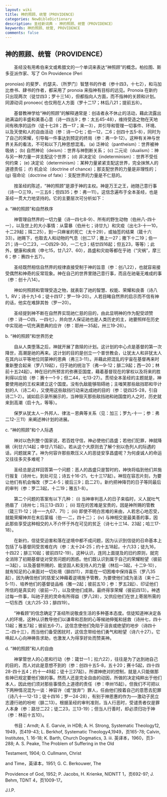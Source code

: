 ```yaml
---
layout: wiki
title: 神的照顾、统管（PROVIDENCE）
categories: NewBibleDictionary
description: 圣经新词典 - 神的照顾、统管（PROVIDENCE）
keywords: 神的照顾、统管, PROVIDENCE
comments: false
---
```


## 神的照顾、统管（PROVIDENCE）

　　圣经没有用希伯来文或希腊文的一个单词来表达“神照顾”的概念。柏拉图、斯多亚派作家、写了 On Providence (Peri

pronoias) 的斐罗、约瑟夫、〔所罗门〕智慧书的作者（参十四3，十七2），和马加比叁书、肆书的作者，都采用了 pronoia 来指神有目标的远见。Pronoia 在新约只出现两次（徒廿四3；罗十三14），但都指向人方面，而不指神的关顾和计划。同源动词 pronoeo{ 也仅用在人方面（罗十二17；林后八21；提前五8）。

　　基督教神学给“神的照顾”的解释通常是：创迼者永不休止的活动，藉此流露出祂满溢的丰盛和美善心意（诗一四五9；参：太五45-48），维持受造之物在天地间有秩序的运作（徒十七28；西一17；来一3），并引导和管理一切事件、环境、以及天使和人的自由活动（参：诗一○七；伯一12，二6；创四十五5-8），同时为了自己的荣耀，引导每一件事达到预定的终局（参：弗一9-12）。这种有关神与世界关系的看法，不可和以下几种思想混淆。 (a) 泛神论（pantheism）：世界被神吸纳； (b) 自然神论（deism）：世界与神割断关系； (c) 二元论（dualism）：神与另一种力量一并支配这个世界； (d) 非决定论（indeterminism）：世界不受任何约束； (e) 决定论（determinism）：某种力量紧紧支配这世界，完全抹煞人的道德责任； (f) 机会论（doctrine of chance）；那支配世界的力量是非理性的； (g) 宿命论（doctrine of fate）：支配世界的力量是不仁慈的。

　　按圣经的陈述，“神的照顾”是源于神的主权。神是万王之王，祂随己意行事（诗一○三19，一三五6；但四35；参：弗一11）。这信念遍布于全本圣经，也是圣经一贯大力地坚持的。它的主要层次可分析如下：

a. “神的照顾”和自然秩序

　　神管理自然界的一切力量（诗一四七8-9）、所有的野生动物（伯卅八-四十一），以及世上的大小事情：从雷暴（伯卅七；诗廿九）和灾疫（出七3-十一10，十二29起；珥二25），到一只麻雀的死亡（太十29），或抽签的结果（箴十六33）。祂赐下，也取去人和动物的气息（创二17；撒上一27；撒下十二19；伯一21；诗一○二23，一○四29-30，一二七3；结廿四16起；但五23，等等）；此外，健康和疾病（申七15，廿八27、60），昌盛和灾劫等都在乎祂（“灾祸”，摩三6；参：赛四十五7）。

　　圣经既然相信自然界的规律直接受制于神的旨意（参：创八22），也就容易接受偶然和神奇的反常现象。神在自己的世界里随己意行事，而且在祂毫无难成的事（参：创十八14）。

　　神如何照顾和管理受造之物，就表彰了祂的智慧、权能、荣耀和良善（诗八1，RV；诗十九1-6；徒十四17；罗一19-20）。人若目睹自然界的启示而不信有神的话，他实在难辞其咎（罗一20）。

　　圣经提到神不断在自然界实现祂仁慈的目的，由此显明神的作为配受颂赞（参：诗一○四，一四七），并向世人保证祂也是人类历史的主，祂要照样在历史中实现祂一切充满恩典的应许（参：耶卅一35起，卅三19-26）。

b. “神的照顾”和世界历史

　　自从人类堕落之后，神就开展了救赎的计划。这计划的中心点是基督的第一次降世，高潮是祂的再来。这计划的目的是创立一个普世教会，让犹太人和非犹太人在其内以平等地位同蒙神的恩典（弗三3-11）。并藉此把混乱的宇宙在基督再来时重新整合起来（罗八19起），归于祂的统治下（弗一9-12；腓二9起；西一20；林前十五24起）。神在旧约所预言的弥赛亚国度，藉着基督现在的掌权以及将来的胜利得以应验（参：赛十一1-9；但二44，七13-27）。贯彻全本圣经的主题就是，神要使用祂的王权来建立这个国度。没有仇敌能够阻碍祂；主嗤笑那些敌挡耶和华计划的人（诗二4），又使用这些敌挡行动来达成祂的目的（参：徒四25-28，引自诗二1-2）。诚如启示录所展示的，当神毁灭那些敌挡祂和祂国度的人之时，历史就来到高潮（启十九，等等）。

　　保罗从犹太人－外邦人、律法－恩典等关系（见：加三；罗九-十一；参：弗二12-三11）来阐述神计划的进展。

c. “神的照顾”和个人际遇

　　神对以色列整个国家说，若百姓守信，神必使他们昌盛；若他们犯罪，神就降祸（利廿六14起；申廿八15起）。若从这个大原则去了解个别以色列人的际遇的话，问题就来了。神为何容许那些欺压义人的恶徒安享昌盛呢？为何虔诚人的命运又往往多灾多难呢？

　　圣经总是这样回答第一个问题：恶人的昌盛只是暂时的，神快将临到他们并施行报复（诗卅七，到处可见；诗五十16-21，七十三17起）。神现在容忍片刻，为要让他们有机会悔改（罗二4-5；彼后三9；启二21）。新约把神降罚的日子等同最后的审判（参：罗二3起，十二19；雅五1-8）。

　　第二个问题的答案有以下几种： (i) 当神审判恶人的日子来临时，义人就吐气扬眉了（诗卅七；玛三13-四3）； (ii) 现在的苦难是宝贵的，因是神所赐的管教（箴三11-12；诗一一九67、71）； (iii) 即使不明白苦难的来由，人若忠心地忍受，就能荣耀神并在末后蒙福（伯一-二，四十二）； (iv) 与神相交是最美善的事，因此那些享受这种相交的人不介怀于外在可见的贫乏（诗七十三14、23起；哈三17-18）。

　　在新约，信徒受迫害和落在逆境中都不成问题，因为认识到信徒的召命基本上包括了与基督同受苦难在内（参：太十24-25；约十五18起，十六33；徒九16，十四22；腓三10起；彼前四12-19）。这种认识，连同上面提及的旧约原则，就完全消除了初期基督徒对受苦问题的困惑。他们既认识到属于自己的荣耀盼望（彼前一3起），以及基督所赐的、能坚固人和支持人的力量（林后一3起，十二9-10），就有知足的心来面对一切处境（腓四11），并能在一切困难中保持喜乐（罗八35起），因为确信他们的慈爱父神藉着逆境施予管教，为要使他们成为圣洁（来十二5-11）、培养他们的基督徒品格（雅一2起；彼前五10；参：罗五2起）、印证他们所信的是真实的（彼前一7），以及使他们成熟，最终得享荣耀（彼前四13）。神透过每一件事，叫祂子民的灵命有所得益（罗八28），又供应他们在世上寄居所需的一切东西（太六25-33；腓四19）。

　　“神看顾”的信念确定了圣经所说敬虔生活的多种基本态度。信徒知道神决定各人的环境，这种认识教导他们以谦卑和忍耐的心等候祂伸冤和拯救（诗卅七，四十13起；雅五7起；彼前五6-7）。这信念使他们免陷于沮丧或绝望的地步（诗四十二-四十三），而当他们备受困扰时，这信念带给他们勇气和盼望（诗六十27）。它唤起人心向神祷告求助，也激发人为得享好处而赞美神。

d. “神的照顾”和人的自由

　　神掌管世人的心思和行动（参：箴廿一1；拉六22），往往是为了达到祂自己的目的，而人对此是意想不到的（参：创四十五5-8，五十20；赛十5起，四十四28-四十五4；约十一49起；徒十三27起）。所谓神绝对的控制，就是人只能做那些神已规定要他们做的事。然而人还是完全自由的动因，所做的决定纯粹出于他们本人，因此他们须对那些事情负上道德的责任（参：申卅15起）。但我们不可把以下两种情况混为一谈：神容许（或“放弃”）罪人，任由他们按着自己的意愿去犯罪（诗八十一12-13；徒十四16；罗一24-28），有别于神恩惠的作为──激动子民立志遵行祂的吩咐（腓二13）。根据圣经的审判准则，当人行恶时，受谴责者仅是罪人本身（参：路廿二22；徒二23，三13-19）；但当人行善时，却必须归功于神（参：林前十五10）。

　　书目：Arndt; A. E. Garvie, in HDB; A. H. Strong, Systematic Theology12, 1949，页419-43; L. Berkhof, Systematic Theology4,1949，页165-78; Calvin, Institutes, 1. 16-18; K. Barth, Church Dogmatics, 3. iii. 英译本，1960，页3-288; A. S. Peake, The Problem of Suffering in the Old

Testament, 1904; O. Cullmann, Christ

and Time，英译本，1951; G. C. Berkouwer, The

Providence of God, 1952; P. Jacobs, H. Krienke, NIDNTT 1，页692-97; J. Behm, TDNT 4，页1009-17。

J.I.P.








